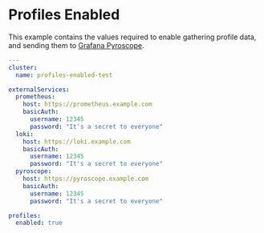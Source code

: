 # Profiles Enabled

This example contains the values required to enable gathering profile data, and sending them
to [Grafana Pyroscope](https://grafana.com/oss/pyroscope/).

<!-- values file start -->
```yaml
---
cluster:
  name: profiles-enabled-test

externalServices:
  prometheus:
    host: https://prometheus.example.com
    basicAuth:
      username: 12345
      password: "It's a secret to everyone"
  loki:
    host: https://loki.example.com
    basicAuth:
      username: 12345
      password: "It's a secret to everyone"
  pyroscope:
    host: https://pyroscope.example.com
    basicAuth:
      username: 12345
      password: "It's a secret to everyone"

profiles:
  enabled: true
```
<!-- values file end -->

